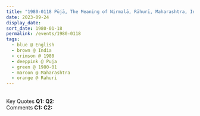 ```yaml
---
title: "1980-0118 Pūjā, The Meaning of Nirmalā, Rāhurī, Maharashtra, India"
date: 2023-09-24
display_date: 
sort_date: 1980-01-18
permalink: /events/1980-0118
tags:
  - blue @ English
  - brown @ India
  - crimson @ 1980
  - deeppink @ Puja
  - green @ 1980-01
  - maroon @ Maharashtra
  - orange @ Rahuri
---
```


<br>

<wave-list>
  <list-title color="DarkSeaGreen" width="55">Key Quotes</list-title>
  <list-item color="BlanchedAlmond" width="280"><b>Q1:</b> <i></i></list-item>
  <list-item color="Lavender" width="280"><b>Q2:</b> <i></i></list-item>
</wave-list>

<br>

<wave-list>
  <list-title color="DarkSeaGreen" width="55">Comments</list-title>
  <list-item color="BlanchedAlmond" width="280"><b>C1:</b> <i></i></list-item>
  <list-item color="Lavender" width="280"><b>C2:</b> <i></i></list-item>
</wave-list>